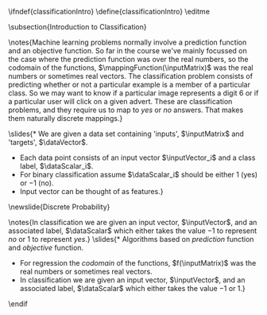 \ifndef{classificationIntro}
\define{classificationIntro}
\editme

\subsection{Introduction to Classification}

\notes{Machine learning problems normally involve a prediction function and an objective function. So far in the course we've mainly focussed on the case where the prediction function was over the real numbers, so the codomain of the functions, $\mappingFunction(\inputMatrix)$ was the real numbers or sometimes real vectors. The classification problem consists of predicting whether or not a particular example is a member of a particular class. So we may want to know if a particular image represents a digit 6 or if a particular user will click on a given advert. These are classification problems, and they require us to map to *yes* or *no* answers. That makes them naturally discrete mappings.}

\slides{* We are given a  data set containing 'inputs', $\inputMatrix$ and 'targets', $\dataVector$.
* Each data point consists of an input vector $\inputVector_i$ and a class label, $\dataScalar_i$.
* For binary classification assume $\dataScalar_i$ should be either $1$ (yes) or $-1$ (no).
* Input vector can be thought of as features.}


\newslide{Discrete Probability}

\notes{In classification we are given an input vector, $\inputVector$, and an associated label, $\dataScalar$ which either takes the value $-1$ to represent *no* or $1$ to represent *yes*.}
\slides{* Algorithms based on *prediction* function and *objective* function.
* For regression the *codomain* of the functions, $f(\inputMatrix)$ was the real numbers or sometimes real vectors. 
* In classification we are given an input vector, $\inputVector$, and an associated label, $\dataScalar$ which either takes the value $-1$ or $1$.}


\endif
